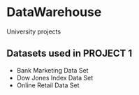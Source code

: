 # DataWarehouse
University projects 

## Datasets used in PROJECT 1

* Bank Marketing Data Set 
* Dow Jones Index Data Set 
* Online Retail Data Set 

